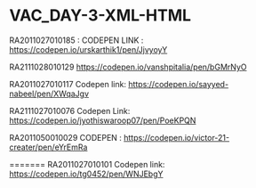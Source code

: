 # VAC_DAY-3-XML-HTML


RA2011027010185 : CODEPEN LINK : https://codepen.io/urskarthik1/pen/JjvyoyY


RA2111028010129
https://codepen.io/vanshpitalia/pen/bGMrNyO

RA2011027010117
Codepen link: https://codepen.io/sayyed-nabeel/pen/XWqaJgv


RA2111027010076
Codepen Link: https://codepen.io/jyothiswaroop07/pen/PoeKPQN

RA2011050010029
CODEPEN : https://codepen.io/victor-21-creater/pen/eYrEmRa


=======
RA2011027010101
Codepen link: https://codepen.io/tg0452/pen/WNJEbgY

